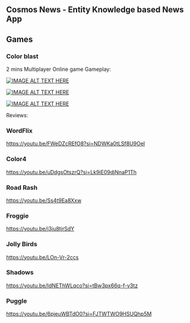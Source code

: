 ## Cosmos News - Entity Knowledge based News App



## Games 
### Color blast
2 mins Multiplayer Online game
Gameplay: 

[![IMAGE ALT TEXT HERE](https://img.youtube.com/vi/0w-iUVP8WQo/0.jpg)](https://www.youtube.com/watch?v=0w-iUVP8WQo)

[![IMAGE ALT TEXT HERE](https://img.youtube.com/vi/v7UVbaw-B8U/0.jpg)](https://www.youtube.com/watch?v=v7UVbaw-B8U)

[![IMAGE ALT TEXT HERE](https://img.youtube.com/vi/VNBjhObhSVw/0.jpg)](https://www.youtube.com/watch?v=VNBjhObhSVw)

Reviews:

### WordFlix
https://youtu.be/FWeDZcREfO8?si=NDWKa0tLSf8U9Oel


### Color4
https://youtu.be/uDdgsOtszrQ?si=Lk9iE09djNnaP1Th

### Road Rash
https://youtu.be/Ss4t9Ea8Xxw

### Froggie
https://youtu.be/j3ju8tjrSdY


### Jolly Birds
https://youtu.be/LOn-Vr-2ccs

### Shadows
https://youtu.be/IdNEThWLqco?si=tBw3px66q-f-v3tz

### Puggle
https://youtu.be/6pjeuWBTdO0?si=FJTWTWO9HSUQhp5M

